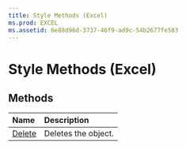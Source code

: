 ```yaml
---
title: Style Methods (Excel)
ms.prod: EXCEL
ms.assetid: 6e88d96d-3737-46f9-ad9c-54b2677fe503
---
```



# Style Methods (Excel)

## Methods



|**Name**|**Description**|
|:-----|:-----|
|[Delete](style-delete-method-excel.md)|Deletes the object.|


